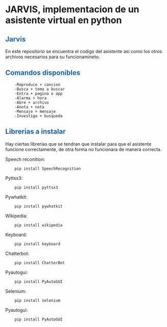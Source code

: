 # JARVIS, implementacion de un asistente virtual en python

## <span style="color: rgb(26, 99, 169);">Jarvis</span>
En este repositorio se encuentra el codigo del asistente asi como los otros archivos necesarios para su funcionamineto.

## <span style="color: rgb(26, 99, 169);">**Comandos disponibles**</span>
```
    -Reproduce + cancion
    -Busca + tema a buscar
    -Entra + pagina o app
    -Alarma + hora
    -Abre + archivo
    -Anota + nota
    -Mensaje + mensaje
    -Investiga + busqueda
```

## <span style="color: rgb(26, 99, 169);">**Librerias a instalar**</span>
Hay ciertas librerias que se tendran que instalar para que el asistente funcione correctamente, de otra forma no funcionara de manera correcta.

Speech reconition:
```
    pip install SpeechRecognition
```
Pyttsx3:
```
    pip install pyttsx3
```
Pywhatkit:
```
    pip install pywhatkit
```
Wikipedia:
```
    pip install wikipedia
```
Keyboard:
```
    pip install keyboard
```
Chatterbot:
```
    pip install ChatterBot
```
Pyautogui:
```
    pip install PyAutoGUI
```
Selenium:
```
    pip install selenium
```
Pyautogui:
```
    pip install PyAutoGUI
```
